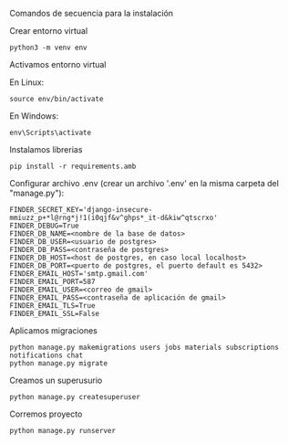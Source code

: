 Comandos de secuencia para la instalación

Crear entorno virtual

    python3 -m venv env
    
Activamos entorno virtual

En Linux:

    source env/bin/activate
    
En Windows:

    env\Scripts\activate

Instalamos librerias

    pip install -r requirements.amb

Configurar archivo .env (crear un archivo '.env' en la misma carpeta del "manage.py"):

    FINDER_SECRET_KEY='django-insecure-mmiuzz_p+*l@rng*j!1(i0qjf&v^ghps*_it-d&kiw^qtscrxo'
    FINDER_DEBUG=True
    FINDER_DB_NAME=<nombre de la base de datos>
    FINDER_DB_USER=<usuario de postgres>
    FINDER_DB_PASS=<contraseña de postgres>
    FINDER_DB_HOST=<host de postgres, en caso local localhost>
    FINDER_DB_PORT=<puerto de postgres, el puerto default es 5432>
    FINDER_EMAIL_HOST='smtp.gmail.com'
    FINDER_EMAIL_PORT=587
    FINDER_EMAIL_USER=<correo de gmail>
    FINDER_EMAIL_PASS=<contraseña de aplicación de gmail>
    FINDER_EMAIL_TLS=True
    FINDER_EMAIL_SSL=False

Aplicamos migraciones

    python manage.py makemigrations users jobs materials subscriptions notifications chat
    python manage.py migrate

Creamos un superusurio

    python manage.py createsuperuser

Corremos proyecto 
    
    python manage.py runserver	

